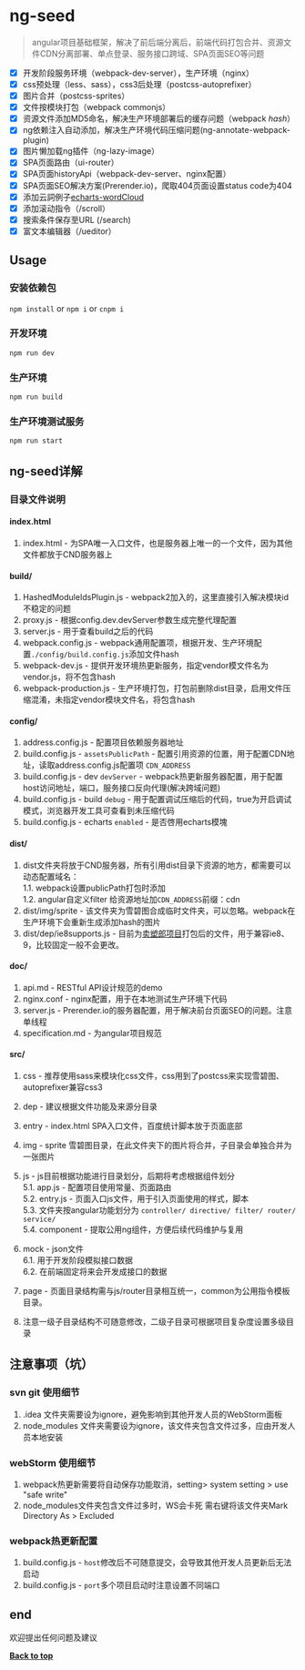 # ng-seed
> angular项目基础框架，解决了前后端分离后，前端代码打包合并、资源文件CDN分离部署、单点登录、服务接口跨域、SPA页面SEO等问题    

- [x] 开发阶段服务环境（webpack-dev-server），生产环境（nginx）
- [x] css预处理（less、sass），css3后处理（postcss-autoprefixer）
- [x] 图片合并（postcss-sprites）
- [x] 文件按模块打包（webpack commonjs）
- [x] 资源文件添加MD5命名，解决生产环境部署后的缓存问题（webpack *hash*）
- [x] ng依赖注入自动添加，解决生产环境代码压缩问题(ng-annotate-webpack-plugin)
- [x] 图片懒加载ng插件（ng-lazy-image）
- [x] SPA页面路由（ui-router）
- [x] SPA页面historyApi（webpack-dev-server、nginx配置）
- [x] SPA页面SEO解决方案(Prerender.io)，爬取404页面设置status code为404
- [x] 添加云詞例子[echarts-wordCloud](https://github.com/ecomfe/echarts-wordcloud)
- [x] 添加滚动指令（/scroll）
- [x] 搜索条件保存至URL (/search)
- [x] 富文本编辑器（/ueditor）

## Usage

### 安装依赖包
`npm install` or `npm i` or `cnpm i`

### 开发环境 
`npm run dev`

### 生产环境
`npm run build`

### 生产环境测试服务
`npm run start`

## ng-seed详解

### 目录文件说明

#### index.html
1. index.html - 为SPA唯一入口文件，也是服务器上唯一的一个文件，因为其他文件都放于CND服务器上

#### build/
1. HashedModuleIdsPlugin.js - webpack2加入的，这里直接引入解决模块id不稳定的问题
2. proxy.js - 根据config.dev.devServer参数生成完整代理配置
3. server.js - 用于查看build之后的代码
4. webpack.config.js - webpack通用配置项，根据开发、生产环境配置`./config/build.config.js`添加文件hash
5. webpack-dev.js - 提供开发环境热更新服务，指定vendor模文件名为vendor.js，将不包含hash
6. webpack-production.js - 生产环境打包，打包前删除dist目录，启用文件压缩混淆，未指定vendor模块文件名，将包含hash

#### config/
1. address.config.js - 配置项目依赖服务器地址
2. build.config.js - `assetsPublicPath` - 配置引用资源的位置，用于配置CDN地址，读取address.config.js配置项 `CDN_ADDRESS`
3. build.config.js - dev `devServer` - webpack热更新服务器配置，用于配置host访问地址，端口，服务接口反向代理(解决跨域问题)
4. build.config.js - build `debug` - 用于配置调试压缩后的代码，true为开启调试模式，浏览器开发工具可查看到未压缩代码
5. build.config.js - echarts `enabled` - 是否啓用echarts模塊

#### dist/
1. dist文件夹将放于CND服务器，所有引用dist目录下资源的地方，都需要可以动态配置域名：  
1.1. webpack设置publicPath打包时添加  
1.2. angular自定义filter 给资源地址加`CDN_ADDRESS`前缀：cdn  
2. dist/img/sprite - 该文件夹为雪碧图合成临时文件夹，可以忽略。webpack在生产环境下会重新生成添加hash的图片
3. dist/dep/ie8supports.js - 目前为[卖塑郎项目](https://github.com/jm-team/MSL-V3/tree/master/static/dep/ie8supports)打包后的文件，用于兼容ie8、9，比较固定一般不会更改。

#### doc/
1. api.md - RESTful API设计规范的demo
2. nginx.conf - nginx配置，用于在本地测试生产环境下代码
3. server.js - Prerender.io的服务器配置，用于解决前台页面SEO的问题。注意单线程
4. specification.md - 为angular项目规范

#### src/
1. css - 推荐使用sass来模块化css文件，css用到了postcss来实现雪碧图、autoprefixer兼容css3
2. dep - 建议根据文件功能及来源分目录
3. entry - index.html SPA入口文件，百度统计脚本放于页面底部
4. img - sprite 雪碧图目录，在此文件夹下的图片将合并，子目录会单独合并为一张图片
5. js - js目前根据功能进行目录划分，后期将考虑根据组件划分    
5.1. app.js - 配置项目使用常量、页面路由    
5.2. entry.js - 页面入口js文件，用于引入页面使用的样式，脚本   
5.3. 文件夹按angular功能划分为 `controller/ directive/ filter/ router/ service/`  
5.4. component - 提取公用ng组件，方便后续代码维护与复用

6. mock - json文件  
6.1. 用于开发阶段模拟接口数据  
6.2. 在前端固定将来会开发成接口的数据  
7. page - 页面目录结构需与js/router目录相互统一，common为公用指令模板目录。
8. 注意一级子目录结构不可随意修改，二级子目录可根据项目复杂度设置多级目录

## 注意事项（坑）
### svn git 使用细节
1. .idea 文件夹需要设为ignore，避免影响到其他开发人员的WebStorm面板
2. node_modules 文件夹需要设为ignore，该文件夹包含文件过多，应由开发人员本地安装

### webStorm 使用细节
1. webpack热更新需要将自动保存功能取消，setting> system setting > use "safe write"
2. node_modules文件夹包含文件过多时，WS会卡死 需右键将该文件夹Mark Directory As > Excluded

### webpack热更新配置
1. build.config.js - `host`修改后不可随意提交，会导致其他开发人员更新后无法启动
2. build.config.js - `port`多个项目启动时注意设置不同端口

## end
欢迎提出任何问题及建议

**[Back to top](#ng-seed)**